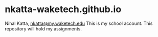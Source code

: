 # nkatta-waketech.github.io

Nihal Katta, nkatta@my.waketech.edu
This is my school account. 
This repository will hold my assignments. 